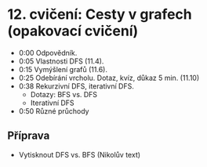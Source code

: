 # 12. cvičení: Cesty v grafech (opakovací cvičení)

* 0:00 Odpovědník.
* 0:05 Vlastnosti DFS (11.4).
* 0:15 Vymýšlení grafů (11.6).
* 0:25 Odebírání vrcholu. Dotaz, kvíz, důkaz 5 min. (11.10)
* 0:38 Rekurzivní DFS, iterativní DFS.
    - Dotazy: BFS vs. DFS
    - Iterativní DFS
* 0:50 Různé průchody

## Příprava

* Vytisknout DFS vs. BFS (Nikolův text)
